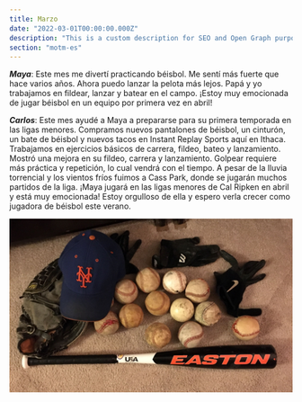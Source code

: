 ```yaml
---
title: Marzo
date: "2022-03-01T00:00:00.000Z"
description: "This is a custom description for SEO and Open Graph purposes, rather than the default generated excerpt. Simply add a description field to the frontmatter."
section: "motm-es"
---
```


***Maya***: Este mes me divertí practicando béisbol. Me sentí más fuerte que hace varios años. Ahora puedo lanzar la pelota más lejos. Papá y yo trabajamos en fildear, lanzar y batear en el campo. ¡Estoy muy emocionada de jugar béisbol en un equipo por primera vez en abril!

***Carlos***: Este mes ayudé a Maya a prepararse para su primera temporada en las ligas menores. Compramos nuevos pantalones de béisbol, un cinturón, un bate de béisbol y nuevos tacos en Instant Replay Sports aquí en Ithaca. Trabajamos en ejercicios básicos de carrera, fildeo, bateo y lanzamiento. Mostró una mejora en su fildeo, carrera y lanzamiento. Golpear requiere más práctica y repetición, lo cual vendrá con el tiempo. A pesar de la lluvia torrencial y los vientos fríos fuimos a Cass Park, donde se jugarán muchos partidos de la liga. ¡Maya jugará en las ligas menores de Cal Ripken en abril y está muy emocionada! Estoy orgulloso de ella y espero verla crecer como jugadora de béisbol este verano.

![PostImg](../images/mar22.jpg)

